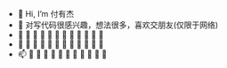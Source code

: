 - 👋 Hi, I’m 付有杰
- 👀 对写代码很感兴趣，想法很多，喜欢交朋友(仅限于网络)
- 🌱 🌱 🌱 🌱 🌱 🌱 🌱 🌱 🌱 🌱 🌱 🌱 
- 💞️ 🌱 🌱 🌱 🌱 🌱 🌱 🌱 🌱 🌱 🌱 🌱 
- 📫 🌱 🌱 🌱 🌱 🌱 🌱 🌱 🌱 🌱 🌱 🌱 

<!---
FuYouJ/FuYouJ is a ✨ special ✨ repository because its `README.md` (this file) appears on your GitHub profile.
You can click the Preview link to take a look at your changes.
--->
